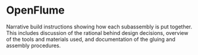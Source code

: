 # OpenFlume
Narrative build instructions showing how each subassembly is put together. This includes discussion of the rational behind design decisions, overview of the tools and materials used, and documentation of the gluing and assembly procedures. 
